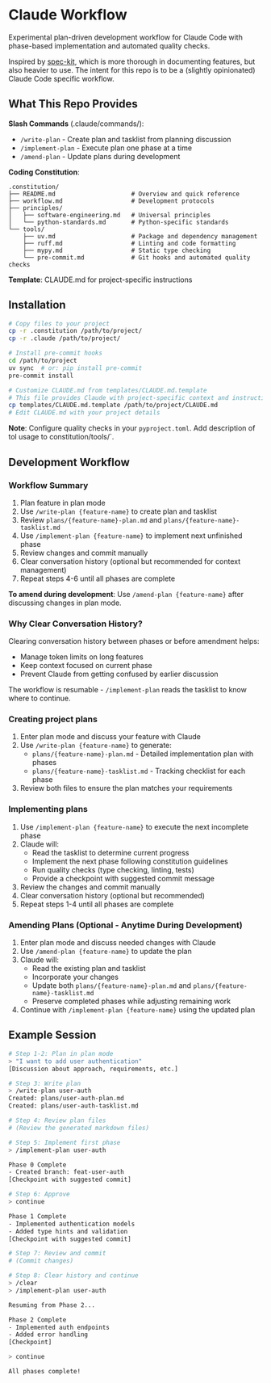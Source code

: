 # Claude Workflow

Experimental plan-driven development workflow for Claude Code with phase-based implementation and automated quality checks.

Inspired by [spec-kit](https://github.com/github/spec-kit), which is more thorough in documenting features, but also heavier to use. The intent for this repo is to be a (slightly opinionated) Claude Code specific workflow.

## What This Repo Provides

**Slash Commands** (.claude/commands/):
- `/write-plan` - Create plan and tasklist from planning discussion
- `/implement-plan` - Execute plan one phase at a time
- `/amend-plan` - Update plans during development

**Coding Constitution**:
```
.constitution/
├── README.md                     # Overview and quick reference
├── workflow.md                   # Development protocols
├── principles/
│   ├── software-engineering.md   # Universal principles
│   └── python-standards.md       # Python-specific standards
└── tools/
    ├── uv.md                     # Package and dependency management
    ├── ruff.md                   # Linting and code formatting
    ├── mypy.md                   # Static type checking
    └── pre-commit.md             # Git hooks and automated quality checks
```

**Template**: CLAUDE.md for project-specific instructions

## Installation

```bash
# Copy files to your project
cp -r .constitution /path/to/project/
cp -r .claude /path/to/project/

# Install pre-commit hooks
cd /path/to/project
uv sync  # or: pip install pre-commit
pre-commit install

# Customize CLAUDE.md from templates/CLAUDE.md.template
# This file provides Claude with project-specific context and instructions
cp templates/CLAUDE.md.template /path/to/project/CLAUDE.md
# Edit CLAUDE.md with your project details
```

**Note**: Configure quality checks in your `pyproject.toml`. Add description of tol usage to constitution/tools/`.

## Development Workflow

### Workflow Summary

1. Plan feature in plan mode
2. Use `/write-plan {feature-name}` to create plan and tasklist
3. Review `plans/{feature-name}-plan.md` and `plans/{feature-name}-tasklist.md`
4. Use `/implement-plan {feature-name}` to implement next unfinished phase
5. Review changes and commit manually
6. Clear conversation history (optional but recommended for context management)
7. Repeat steps 4-6 until all phases are complete

**To amend during development**: Use `/amend-plan {feature-name}` after discussing changes in plan mode.

### Why Clear Conversation History?

Clearing conversation history between phases or before amendment helps:
- Manage token limits on long features
- Keep context focused on current phase
- Prevent Claude from getting confused by earlier discussion

The workflow is resumable - `/implement-plan` reads the tasklist to know where to continue.

### Creating project plans

1. Enter plan mode and discuss your feature with Claude
2. Use `/write-plan {feature-name}` to generate:
   - `plans/{feature-name}-plan.md` - Detailed implementation plan with phases
   - `plans/{feature-name}-tasklist.md` - Tracking checklist for each phase
3. Review both files to ensure the plan matches your requirements

### Implementing plans

1. Use `/implement-plan {feature-name}` to execute the next incomplete phase
2. Claude will:
   - Read the tasklist to determine current progress
   - Implement the next phase following constitution guidelines
   - Run quality checks (type checking, linting, tests)
   - Provide a checkpoint with suggested commit message
3. Review the changes and commit manually
4. Clear conversation history (optional but recommended)
5. Repeat steps 1-4 until all phases are complete

### Amending Plans (Optional - Anytime During Development)

1. Enter plan mode and discuss needed changes with Claude
2. Use `/amend-plan {feature-name}` to update the plan
3. Claude will:
   - Read the existing plan and tasklist
   - Incorporate your changes
   - Update both `plans/{feature-name}-plan.md` and `plans/{feature-name}-tasklist.md`
   - Preserve completed phases while adjusting remaining work
4. Continue with `/implement-plan {feature-name}` using the updated plan

## Example Session

```bash
# Step 1-2: Plan in plan mode
> "I want to add user authentication"
[Discussion about approach, requirements, etc.]

# Step 3: Write plan
> /write-plan user-auth
Created: plans/user-auth-plan.md
Created: plans/user-auth-tasklist.md

# Step 4: Review plan files
# (Review the generated markdown files)

# Step 5: Implement first phase
> /implement-plan user-auth

Phase 0 Complete
- Created branch: feat-user-auth
[Checkpoint with suggested commit]

# Step 6: Approve
> continue

Phase 1 Complete
- Implemented authentication models
- Added type hints and validation
[Checkpoint with suggested commit]

# Step 7: Review and commit
# (Commit changes)

# Step 8: Clear history and continue
> /clear
> /implement-plan user-auth

Resuming from Phase 2...

Phase 2 Complete
- Implemented auth endpoints
- Added error handling
[Checkpoint]

> continue

All phases complete!
```
